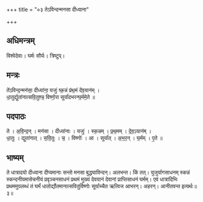+++
title = "०३ तेऽविन्दन्मनसा दीध्याना"

+++
## अधिमन्त्रम्
विश्वेदेवाः। घर्मः सौर्यः। त्रिष्टुप्।

## मन्त्रः
ते॑ऽविन्द॒न्मन॑सा॒ दीध्या॑ना॒ यजुः॑ ष्क॒न्नं प्र॑थ॒मं दे॑व॒यान॑म् ।  
धा॒तुर्द्युता॑नात्सवि॒तुश्च॒ विष्णो॒रा सूर्या॑दभरन्घ॒र्ममे॒ते ॥

## पदपाठः
ते । अ॒वि॒न्द॒न् । मन॑सा । दीध्या॑नाः । यजुः॑ । स्क॒न्नम् । प्र॒थ॒मम् । दे॒व॒ऽयान॑म् ।  
धा॒तुः । द्युता॑नात् । स॒वि॒तुः । च॒ । विष्णोः॑ । आ । सूर्या॑त् । अ॒भ॒र॒न् । घ॒र्मम् । ए॒ते ॥

## भाष्यम्
ते धात्रादयो दीध्याना दीप्यमानाः सन्तो मनसा बुद्ध्याविन्दन्। अलभन्त। किं तत्। युजुर्यागसाधनम् स्कन्नं स्कन्दनीयमासेचनीयं प्रवृञ्चनसाधनं प्रथमं मुख्यं देवयानं देवानां प्राप्तिसाधनं घर्मम्। एवं धात्रादिभिः प्रथममुपलब्धं तं घर्मं धातोर्द्योतमानात्सवितुर्विष्णोः सूर्याच्चैत ऋत्विज आभरन्। अहरन्। आनीतवन्त इत्यर्थः॥३॥